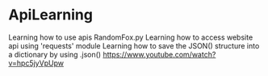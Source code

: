 # ApiLearning
 Learning how to use apis 
RandomFox.py
    Learning how to access website api using 'requests' module 
    Learning how to save the JSON() structure into a dictionary by using .json()
    https://www.youtube.com/watch?v=hpc5jyVpUpw
